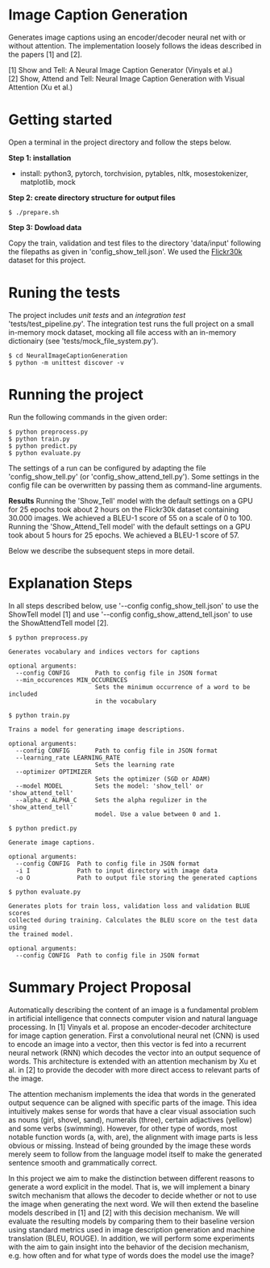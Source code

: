 # Image Caption Generation
Generates image captions using an encoder/decoder neural net with or without attention.
The implementation loosely follows the ideas described in the papers [1] and 
[2].

[1] Show and Tell: A Neural Image Caption Generator (Vinyals et al.) <br>
[2] Show, Attend and Tell: Neural Image Caption Generation with Visual Attention (Xu et al.)

# Getting started

Open a terminal in the project directory and follow the steps below.

**Step 1: installation**

* install: python3, pytorch, torchvision, pytables, nltk, mosestokenizer, matplotlib, mock

**Step 2: create directory structure for output files**

```console
$ ./prepare.sh
```

**Step 3: Dowload data**

Copy the train, validation and test files to the directory 
'data/input' following the filepaths as given in 'config\_show\_tell.json'. 
We used the [Flickr30k](http://web.engr.illinois.edu/~bplumme2/Flickr30kEntities/) dataset for this project.


# Runing the tests

The project includes _unit tests_ and an _integration test_ 'tests/test_pipeline.py'. The integration test runs the full project on a small in-memory mock dataset, mocking all file access with an in-memory dictionairy (see 'tests/mock_file_system.py').

```console
$ cd NeuralImageCaptionGeneration
$ python -m unittest discover -v
```

# Running the project

Run the following commands in the given order:

```console
$ python preprocess.py 
$ python train.py
$ python predict.py
$ python evaluate.py
```

The settings of a run can be configured by adapting the file 'config\_show\_tell.py' (or 'config\_show\_attend\_tell.py'). Some settings in the config file can be overwritten by passing them as command-line arguments.

**Results**
Running the 'Show\_Tell' model with the default settings on a GPU for 25 epochs took about 2 hours on the Flickr30k dataset containing 30.000 images. We achieved a BLEU-1 score of 55 on a scale of 0 to 100. Running the 'Show\_Attend\_Tell model' with the default settings on a GPU took about 5 hours for 25 epochs. We achieved a BLEU-1 score of 57.

Below we describe the subsequent steps in more detail.

# Explanation Steps

In all steps described below, use '--config config\_show\_tell.json' to use the ShowTell model [1] and use '--config config\_show\_attend\_tell.json' to use the ShowAttendTell model [2].

```console
$ python preprocess.py 

Generates vocabulary and indices vectors for captions

optional arguments:
  --config CONFIG       Path to config file in JSON format
  --min_occurences MIN_OCCURENCES
                        Sets the minimum occurrence of a word to be included
                        in the vocabulary

```

```console
$ python train.py

Trains a model for generating image descriptions.

optional arguments:
  --config CONFIG       Path to config file in JSON format 
  --learning_rate LEARNING_RATE
                        Sets the learning rate
  --optimizer OPTIMIZER
                        Sets the optimizer (SGD or ADAM) 
  --model MODEL         Sets the model: 'show_tell' or 'show_attend_tell'
  --alpha_c ALPHA_C     Sets the alpha regulizer in the 'show_attend_tell'
                        model. Use a value between 0 and 1.
```

```console
$ python predict.py

Generate image captions.

optional arguments:
  --config CONFIG  Path to config file in JSON format
  -i I             Path to input directory with image data
  -o O             Path to output file storing the generated captions

```

```console
$ python evaluate.py

Generates plots for train loss, validation loss and validation BLUE scores
collected during training. Calculates the BLEU score on the test data using
the trained model.

optional arguments:
  --config CONFIG  Path to config file in JSON format 
```

# Summary Project Proposal

Automatically describing the content of an image is a fundamental problem in artificial intelligence that connects computer vision and natural language processing. In [1] Vinyals et al. propose an encoder-decoder architecture for image caption generation. First a convolutional neural net (CNN) is used to encode an image into a vector, then this vector is fed into a recurrent neural network (RNN) which decodes the vector into an output sequence of words. This architecture is extended with an attention mechanism by Xu et al. in [2] to provide the decoder with more direct access to relevant parts of the image.

The attention mechanism implements the idea that words in the generated output sequence can be aligned with specific parts of the image. This idea intuitively makes sense for words that have a clear visual association such as nouns (girl, shovel, sand), numerals (three), certain adjactives (yellow) and some verbs (swimming). However, for other type of words, most notable function words (a, with, are), the alignment with image parts is less obvious or missing. Instead of being grounded by the image these words merely seem to follow from the language model itself to make the generated sentence smooth and grammatically correct.

In this project we aim to make the distinction between different reasons to generate a word explicit in the model. That is, we will implement a binary switch mechanism that allows the decoder to decide whether or not to use the image when generating the next word. We will then extend the baseline models described in [1] and [2] with this decision mechanism. We will evaluate the resulting models by comparing them to their baseline version using standard metrics used in image description generation and machine translation (BLEU, ROUGE). In addition, we will perform some experiments with the aim to gain insight into the behavior of the decision mechanism, e.g. how often and for what type of words does the model use the image?
  

